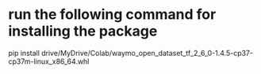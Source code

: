 # run the following command for installing the package 
pip install drive/MyDrive/Colab/waymo_open_dataset_tf_2_6_0-1.4.5-cp37-cp37m-linux_x86_64.whl
